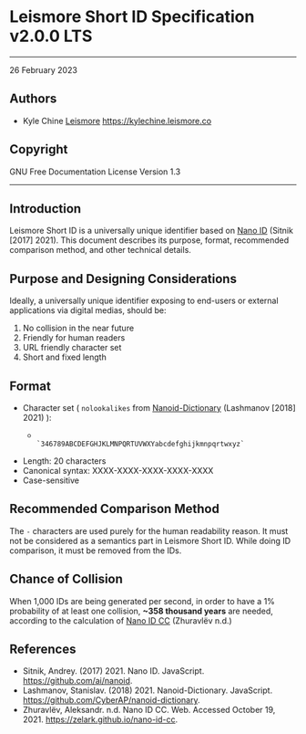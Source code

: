 # Leismore Short ID Specification v2.0.0 LTS




------------------------------------------------------------------------------

26 February 2023

## Authors

* Kyle Chine [Leismore](https://www.leismore.co) <https://kylechine.leismore.co>

## Copyright

GNU Free Documentation License Version 1.3

------------------------------------------------------------------------------




## Introduction

Leismore Short ID is a universally unique identifier based on [Nano ID](https://github.com/ai/nanoid) (Sitnik [2017] 2021). This document describes its purpose, format, recommended comparison method, and other technical details.

## Purpose and Designing Considerations

Ideally, a universally unique identifier exposing to end-users or external applications via digital medias, should be:

1. No collision in the near future
2. Friendly for human readers
3. URL friendly character set
4. Short and fixed length

## Format

* Character set ( `nolookalikes` from [Nanoid-Dictionary](https://github.com/CyberAP/nanoid-dictionary) (Lashmanov [2018] 2021) ):
  -                    `346789ABCDEFGHJKLMNPQRTUVWXYabcdefghijkmnpqrtwxyz`
* Length:              20 characters
* Canonical syntax:    XXXX-XXXX-XXXX-XXXX-XXXX
* Case-sensitive

## Recommended Comparison Method

The `-` characters are used purely for the human readability reason. It must not be considered as a semantics part in Leismore Short ID. While doing ID comparison, it must be removed from the IDs.

## Chance of Collision

When 1,000 IDs are being generated per second, in order to have a 1% probability of at least one collision, **~358 thousand years** are needed, according to the calculation of [Nano ID CC](https://zelark.github.io/nano-id-cc) (Zhuravlёv n.d.)

## References

* Sitnik, Andrey. (2017) 2021. Nano ID. JavaScript. https://github.com/ai/nanoid.
* Lashmanov, Stanislav. (2018) 2021. Nanoid-Dictionary. JavaScript. https://github.com/CyberAP/nanoid-dictionary.
* Zhuravlёv, Aleksandr. n.d. Nano ID CC. Web. Accessed October 19, 2021. https://zelark.github.io/nano-id-cc.
